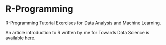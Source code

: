 # R-Programming
 R-Programming Tutorial Exercises for Data Analysis and Machine Learning. <br>
 
 An article introduction to R written by me for Towards Data Science is available [here](https://pierpaolo28.github.io/blog/blog23/).
